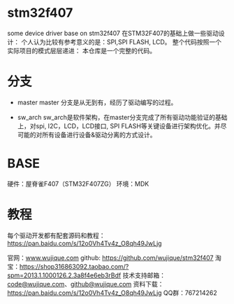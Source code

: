 # stm32f407
some device driver base on stm32f407
在STM32F407的基础上做一些驱动设计：
个人认为比较有参考意义的是：SPI,SPI FLASH, LCD。
整个代码按照一个实际项目的模式层层递进：
本仓库是一个完整的代码。

# 分支
- master
master 分支是从无到有，经历了驱动编写的过程。

- sw_arch
sw_arch是软件架构，在master分支完成了所有驱动功能验证的基础上，对spi, I2C，LCD，LCD接口,
SPI FLASH等关键设备进行架构优化。并尽可能的对所有设备进行设备&驱动分离的方式设计。

# BASE
硬件：屋脊雀F407（STM32F407ZG）
环境：MDK

# 教程
每个驱动开发都有配套源码和教程：
https://pan.baidu.com/s/12o0Vh4Tv4z_O8qh49JwLjg

官网：www.wujique.com
github: https://github.com/wujique/stm32f407
淘宝：https://shop316863092.taobao.com/?spm=2013.1.1000126.2.3a8f4e6eb3rBdf
技术支持邮箱：code@wujique.com、github@wujique.com
资料下载：https://pan.baidu.com/s/12o0Vh4Tv4z_O8qh49JwLjg
QQ群：767214262